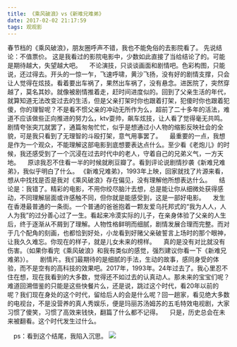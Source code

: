 ```yaml
---
title: 《乘风破浪》vs《新难兄难弟》
date: 2017-02-02 21:17:59
tags: 观观影
---
```


春节档的《乘风破浪》，朋友圈呼声不错，我也不能免俗的去影院看了。
先说结论：不值票价。
这是我看过的影院电影中，少数如此直接了当给结论了的。可能是期待越大，失望越大吧。
 不论演技，只谈谈画面和剧情吧。色彩构图，只能说，还过得去。开头的一惊一乍，飞速呼啸，黄沙飞扬，没有好的剧情支撑，只会让人觉得在炫技。看着要出车祸了，果然出车祸了，没有悬念。进医院了，突然穿越了，莫名其妙。就像被剧情推着走，赶时间进度似的。回到了父亲生活的年代，就算知道无法改变过去的生活，但是父亲打架时你也跟着打架，犯傻时你也跟着犯傻，你的理智呢？不是看不惯父亲的冲动无所作为么，超前了二十多年的活法，难道不应该做些正向推进的努力么，ktv耍帅，飙车炫技，让人看了觉得毫无共鸣。剧情夸张突兀就罢了，通篇匆匆忙忙，似乎是想通过小人物的缩影反映社会的全貌，可是我只看到了无理智的斗殴打架，意气用事罢了。
 最重要的一点，我想是作为一个观众，不能理解这部电影到底想要表达点什么。至少看《老炮儿》的时候，我还感受到了一个沉浸在过去时代中的老人，守着自己的兄弟义气，一方天地。
 原谅我忍不住看一半的时候就刷豆瓣了。看到评论说剧情抄袭《新难兄难弟》，我似乎明白了什么。
《新难兄难弟》，1993年上映，回家就找了片源来看，想从中找找是否是我对《乘风破浪》存在偏见，没有理解他所想表达什么。
 结论是：我错了。精彩的电影，不用你绞尽脑汁去想，总是能让你从细微处获得感动，不同理解层面或许感触不同，但你就是能感受到，这是一部好电影。
 发生在香港最普通的一条街。一个普通的爸爸抱着一颗友爱乌托邦式的“我为人人，人人为我”的过分善心过了一生。看起来冷漠实际的儿子，在亲身体验了父亲的人生后，终于逐渐从不屑到了理解。人物性格鲜明而细腻，剧情发展合理而完整。而对于几个配角的刻画，也都恰到好处，小龙看到好赌父亲破誓言上场时的那个眼神，让我久久难忘。你现在的样子，就是儿女未来的榜样。
 真的是没有对比就没有伤害。（如果你看完《乘风破浪》和我有类似的感觉，强烈建议你看一下《新难兄难弟》）。
 剧情片。我们最期待的是细腻的手法，生动的故事，感同身受的体验，而不是空有的高科技的效果吧。2017年，1993年。24年过去了。我心里忍不住在想，现在我看到的大多数，觉得还不如过去的认真动人。那未来的宝宝们呢？难道回溯借鉴的只能是这些快餐片么，还是说，跳过这个时代，看20年以前的呢？我们现在身处的这个时代，留给后人的会是什么呢？回一趟家，看见绝大多数的电视台，不是没营养的真人秀娱乐，便是玛丽苏汤姆苏的五毛特效电视剧，大家习惯了傻笑，习惯了高效来钱快，翻篇了什么都不记得。
 只是，历史总会在未来被翻看。这个时代发生过什么。

 ps：看到这个结尾，我陷入沉思。
![](//cdn.monniya.com/2017pic/duckweed-01.jpg)